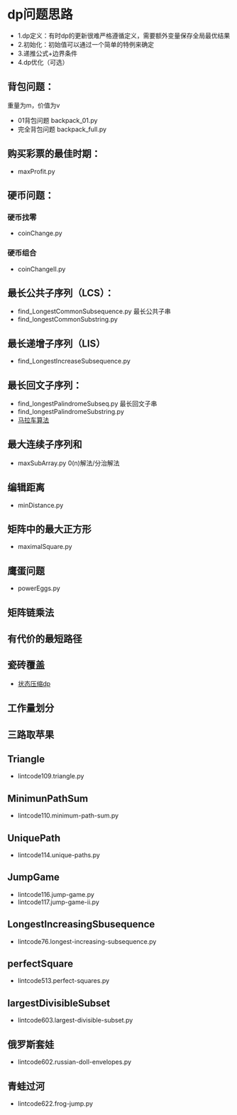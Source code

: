# dp问题思路
- 1.dp定义：有时dp的更新很难严格遵循定义，需要额外变量保存全局最优结果
- 2.初始化：初始值可以通过一个简单的特例来确定
- 3.递推公式+边界条件
- 4.dp优化（可选）

## 背包问题：
重量为m，价值为v
- 01背包问题 backpack_01.py
- 完全背包问题 backpack_full.py

## 购买彩票的最佳时期：
- maxProfit.py

## 硬币问题：
### 硬币找零
- coinChange.py

### 硬币组合
- coinChangeII.py

## 最长公共子序列（LCS）：
- find_LongestCommonSubsequence.py
最长公共子串
- find_longestCommonSubstring.py

## 最长递增子序列（LIS）
- find_LongestIncreaseSubsequence.py

## 最长回文子序列：
- find_longestPalindromeSubseq.py
最长回文子串
- find_longestPalindromeSubstring.py
- [马拉车算法](https://blog.csdn.net/sinat_35261315/article/details/78267046)

## 最大连续子序列和
- maxSubArray.py
0(n)解法/分治解法

## 编辑距离
- minDistance.py

## 矩阵中的最大正方形
- maximalSquare.py

## 鹰蛋问题
- powerEggs.py

## 矩阵链乘法

## 有代价的最短路径

## 瓷砖覆盖
- [状态压缩dp](https://hongqiang.iteye.com/blog/1625215)

## 工作量划分

## 三路取苹果

## Triangle
- lintcode109.triangle.py

## MinimunPathSum
- lintcode110.minimum-path-sum.py

## UniquePath
- lintcode114.unique-paths.py

## JumpGame
- lintcode116.jump-game.py
- lintcode117.jump-game-ii.py

## LongestIncreasingSbusequence
- lintcode76.longest-increasing-subsequence.py

## perfectSquare
- lintcode513.perfect-squares.py

## largestDivisibleSubset
- lintcode603.largest-divisible-subset.py

## 俄罗斯套娃
- lintcode602.russian-doll-envelopes.py

## 青蛙过河
- lintcode622.frog-jump.py
